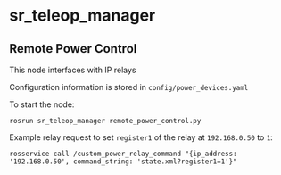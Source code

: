 # sr_teleop_manager

## Remote Power Control

This node interfaces with IP relays

Configuration information is stored in `config/power_devices.yaml`

To start the node:
```
rosrun sr_teleop_manager remote_power_control.py
```

Example relay request to set `register1` of the relay at `192.168.0.50` to `1`:

```
rosservice call /custom_power_relay_command "{ip_address: '192.168.0.50', command_string: 'state.xml?register1=1'}"
```

